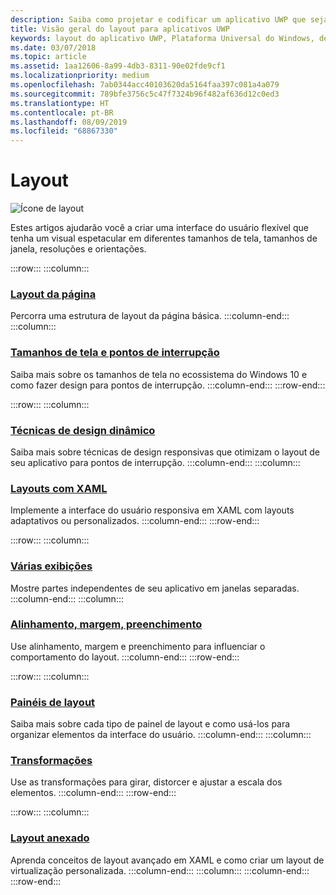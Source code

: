 ```yaml
---
description: Saiba como projetar e codificar um aplicativo UWP que seja fácil de navegar e tenha um visual espetacular em uma variedade de dispositivos e tamanhos de tela.
title: Visão geral do layout para aplicativos UWP
keywords: layout do aplicativo UWP, Plataforma Universal do Windows, design do aplicativo, interface
ms.date: 03/07/2018
ms.topic: article
ms.assetid: 1aa12606-8a99-4db3-8311-90e02fde9cf1
ms.localizationpriority: medium
ms.openlocfilehash: 7ab0344acc40103620da5164faa397c081a4a079
ms.sourcegitcommit: 789bfe3756c5c47f7324b96f482af636d12c0ed3
ms.translationtype: HT
ms.contentlocale: pt-BR
ms.lasthandoff: 08/09/2019
ms.locfileid: "68867330"
---
```

# <a name="layout"></a>Layout

![Ícone de layout](../images/layout-2x.png)

Estes artigos ajudarão você a criar uma interface do usuário flexível que tenha um visual espetacular em diferentes tamanhos de tela, tamanhos de janela, resoluções e orientações.

:::row:::
    :::column:::
### <a name="page-layoutpage-layoutmd"></a>[Layout da página](page-layout.md)
Percorra uma estrutura de layout da página básica.
    :::column-end:::
    :::column:::
### <a name="screen-sizes-and-breakpointsscreen-sizes-and-breakpoints-for-responsive-designmd"></a>[Tamanhos de tela e pontos de interrupção](screen-sizes-and-breakpoints-for-responsive-design.md)
Saiba mais sobre os tamanhos de tela no ecossistema do Windows 10 e como fazer design para pontos de interrupção.
    :::column-end:::
:::row-end:::

:::row:::
    :::column:::
### <a name="responsive-design-techniquesresponsive-designmd"></a>[Técnicas de design dinâmico](responsive-design.md)
Saiba mais sobre técnicas de design responsivas que otimizam o layout de seu aplicativo para pontos de interrupção.
    :::column-end:::
    :::column:::
### <a name="layouts-with-xamllayouts-with-xamlmd"></a>[Layouts com XAML](layouts-with-xaml.md)
Implemente a interface do usuário responsiva em XAML com layouts adaptativos ou personalizados.
    :::column-end:::
:::row-end:::

:::row:::
    :::column:::
### <a name="multiple-viewsshow-multiple-viewsmd"></a>[Várias exibições](show-multiple-views.md)
Mostre partes independentes de seu aplicativo em janelas separadas.
    :::column-end:::
    :::column:::
### <a name="alignment-margin-paddingalignment-margin-paddingmd"></a>[Alinhamento, margem, preenchimento](alignment-margin-padding.md)
Use alinhamento, margem e preenchimento para influenciar o comportamento do layout.
    :::column-end:::
:::row-end:::

:::row:::
    :::column:::
### <a name="layout-panelslayout-panelsmd"></a>[Painéis de layout](layout-panels.md)
Saiba mais sobre cada tipo de painel de layout e como usá-los para organizar elementos da interface do usuário.
    :::column-end:::
    :::column:::
### <a name="transformstransformsmd"></a>[Transformações](transforms.md)
Use as transformações para girar, distorcer e ajustar a escala dos elementos.
    :::column-end:::
:::row-end:::

:::row:::
    :::column:::
### <a name="attached-layoutsattached-layoutsmd"></a>[Layout anexado](attached-layouts.md)
Aprenda conceitos de layout avançado em XAML e como criar um layout de virtualização personalizada.
    :::column-end:::
    :::column:::
    :::column-end:::
:::row-end:::
